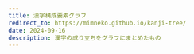 ```yaml
---
title: 漢字構成要素グラフ
redirect_to: https://mimneko.github.io/kanji-tree/
date: 2024-09-16
description: 漢字の成り立ちをグラフにまとめたもの
---
```

